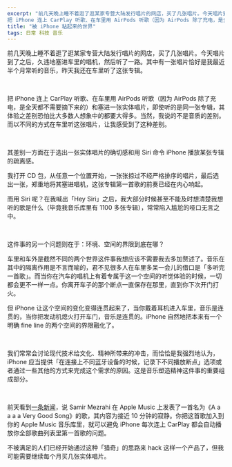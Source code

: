 ```yaml
---
excerpt: "前几天晚上睡不着逛了逛某家专营大陆发行唱片的网店，买了几张唱片。今天唱片到了之后，久违地塞进车里的唱机，然后听了一路。其中有一张唱片恰好是我最近半个月常听的音乐，昨天我还在车里听了这张专辑。<br>
把 iPhone 连上 CarPlay 听歌、在车里用 AirPods 听歌（因为 AirPods 除了充电，是全天都不需要摘下来的）和塞进一张实体唱片，即使听的是同一张专辑，其体验之差别恐怕比大多数人想象中的都要大得多。当然，我说的不是音质的差别。而以不同的方式在车里听这张唱片，让我感受到了这种差别。"
title: "被 iPhone 粘起来的世界"
tags: 日常 科技 音乐
---
```


前几天晚上睡不着逛了逛某家专营大陆发行唱片的网店，买了几张唱片。今天唱片到了之后，久违地塞进车里的唱机，然后听了一路。其中有一张唱片恰好是我最近半个月常听的音乐，昨天我还在车里听了这张专辑。

<br>

把 iPhone 连上 CarPlay 听歌、在车里用 AirPods 听歌（因为 AirPods 除了充电，是全天都不需要摘下来的）和塞进一张实体唱片，即使听的是同一张专辑，其体验之差别恐怕比大多数人想象中的都要大得多。当然，我说的不是音质的差别。而以不同的方式在车里听这张唱片，让我感受到了这种差别。

<br>

其差别一方面在于选出一张实体唱片的确切感和用 Siri 命令 iPhone 播放某张专辑的疏离感。  

我打开 CD 包，从任意一个位置开始，一张张掠过不经严格排序的唱片，最后选出一张，郑重地将其塞进唱机，这张专辑第一首歌的前奏已经在内心响起。  

而用 Siri 呢？在我喊出「Hey Siri」之后，我大部分时候甚至不能及时想清楚我想听的歌是什么（毕竟我音乐库里有 1100 多张专辑），常常陷入尴尬的哑口无言之中。

<br>

这件事的另一个问题则在于：环境、空间的界限到底在哪？  

车里和车外是截然不同的两个世界这件事我想应该不需要我去多加赘述了。音乐在其中的隔离作用是不言而喻的，君不见很多人在车里多呆一会儿的借口是「多听完一首歌」。而当你在汽车的唱机上有着专属于这一个空间的听觉体验的时候，一切都会更不一样一点。你离开车子的那个断点一直保存在那里，直到你下次开门打火。  

但 iPhone 让这个空间的变化变得连贯起来了，当你戴着耳机进入车里，音乐是连贯的，当你把发动机熄火打开车门，音乐是连贯的。iPhone 自然地把本来有一个明确 fine line 的两个空间的界限融化了。

<br>

我们常常会讨论现代技术给文化、精神所带来的冲击，而恰恰是我强烈地认为，iPhone 应当提供「在连接上不同蓝牙设备的时候，记录下不同播放断点」选项或者通过一些其他的方式来完成这个需求的原因。这是音乐塑造精神这件事的重要组成部分。

<br>

前天看到[一条新闻](https://techcrunch.com/2017/08/09/a-ha-a-track-that-ameliorates-an-apple-music-annoyance/)，说 Samir Mezrahi 在 Apple Music 上发表了一首名为《A a a a a Very Good Song》的歌，其内容为接近 10 分钟的寂静。你把这首歌加入到你的 Apple Music 音乐库里，就可以避免 iPhone 每次连上 CarPlay 都会自动播放你全部歌曲列表里第一首歌的问题。  

不被满足的人们已经开始通过这种「猎奇」的思路来 hack 这样一个产品了，但我可能需要继续每个月买几张实体唱片。

